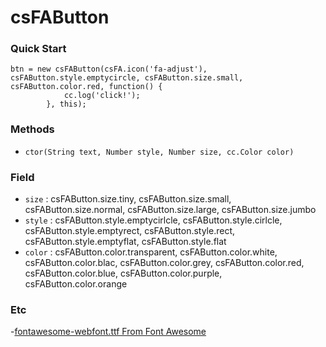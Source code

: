 csFAButton
=========

### Quick Start

```
btn = new csFAButton(csFA.icon('fa-adjust'), csFAButton.style.emptycircle, csFAButton.size.small, csFAButton.color.red, function() {
            cc.log('click!');
        }, this);
```

### Methods
- `ctor(String text, Number style, Number size, cc.Color color)`

### Field
- `size` : csFAButton.size.tiny, csFAButton.size.small, csFAButton.size.normal, csFAButton.size.large, csFAButton.size.jumbo
- `style` : csFAButton.style.emptycirlcle, csFAButton.style.cirlcle, csFAButton.style.emptyrect, csFAButton.style.rect, csFAButton.style.emptyflat, csFAButton.style.flat
- `color` : csFAButton.color.transparent, csFAButton.color.white, csFAButton.color.blac, csFAButton.color.grey, csFAButton.color.red, csFAButton.color.blue, csFAButton.color.purple, csFAButton.color.orange

### Etc

-[fontawesome-webfont.ttf From Font Awesome](http://fortawesome.github.io/)